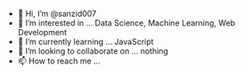 - 👋 Hi, I’m @sanzid007
- 👀 I’m interested in ... Data Science, Machine Learning, Web Development
- 🌱 I’m currently learning ... JavaScript
- 💞️ I’m looking to collaborate on ... nothing
- 📫 How to reach me ... 

<!---
sanzid007/sanzid007 is a ✨ special ✨ repository because its `README.md` (this file) appears on your GitHub profile.
You can click the Preview link to take a look at your changes.
--->
